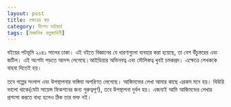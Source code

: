 ```yaml
---
layout: post
title: নক্ষত্রের ঝড়
category: দীপেন ভট্টাচার্য
tags: [বৈজ্ঞানিক কল্পকাহিনী]
---
```



বইয়ের পটভূমি ২০৪১ সালের ঢাকা। এই বইতে বিজ্ঞানের যে ধারণাগুলো ব্যবহার করা হয়েছে, তা বেশ উঁচুস্তরের এবং জটিল। এই অংশটা পড়তে আনন্দ লেগেছে।আইডিয়ার অভিনবত্ব এবং মৌলিকত্ব খুবই চমকপ্রদ। এক্ষেত্রে লেখককে বাহবা দিতেই হয়। 
<!--বাকিঅংশ পড়ুন-->

তবে গল্পের সংলাপ এবং উপস্থাপনার ভঙ্গিমা অপরিণত লেগেছে। আজিমভের লেখা আমার কাছে এরকম মনে হয়। থিউরি ভালো থাকে(যেটা সায়েন্স ফিকশনের জন্য গুরুত্বপূর্ণ), তবে উপস্থাপনা দুর্বল হয়। এজন্যই আমি আজিমভের লেখার প্রশংসা করতে বাধ্য হলেও ঠিক তার ভক্ত নই। 
